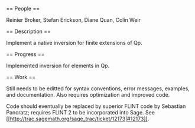 == People ==

Reinier Broker, Stefan Erickson, Diane Quan, Colin Weir

== Description ==

Implement a native inversion for finite extensions of Qp. 

== Progress ==

Implemented inversion for elements in Qp.

== Work ==

Still needs to be editted for syntax conventions, error messages, examples, and documentation. Also requires optimization and improved code. 

Code should eventually be replaced by superior FLINT code by Sebastian Pancratz; requires FLINT 2 to be incorporated into Sage.
See [[http://trac.sagemath.org/sage_trac/ticket/12173|#12173]].
